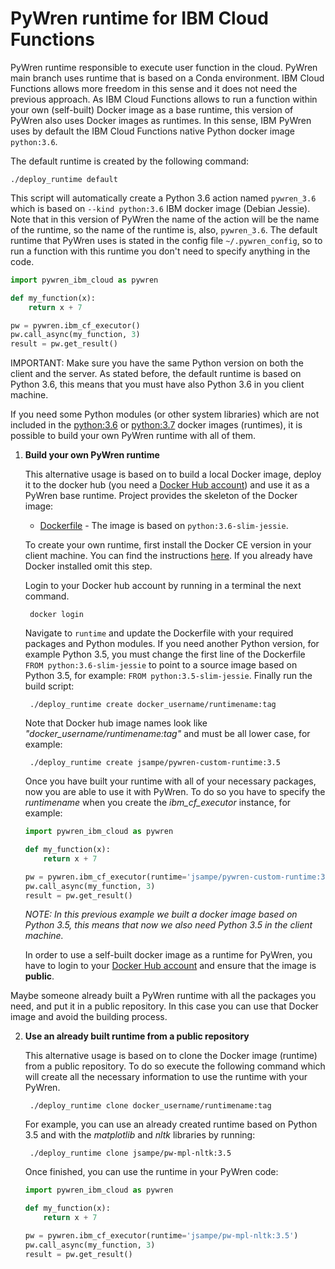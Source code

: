 # PyWren runtime for IBM Cloud Functions

PyWren runtime responsible to execute user function in the cloud.
PyWren main branch uses runtime that is based on a Conda environment. 
IBM Cloud Functions allows more freedom in this sense and it does not need the previous approach.
As IBM Cloud Functions allows to run a function within your own (self-built) Docker image as a base runtime,
this version of PyWren also uses Docker images as runtimes. In this sense, IBM PyWren uses by default 
the IBM Cloud Functions native Python docker image `python:3.6`. 

The default runtime is created by the following command:
    
    ./deploy_runtime default

This script will automatically create a Python 3.6 action named `pywren_3.6` which is based on `--kind python:3.6` IBM docker image (Debian Jessie).
Note that in this version of PyWren the name of the action will be the name of the runtime, so the name of the runtime is, also, `pywren_3.6`.
The default runtime that PyWren uses is stated in the config file `~/.pywren_config`, so to run a function with this runtime you don't need
to specify anything in the code.
```python
import pywren_ibm_cloud as pywren

def my_function(x):
    return x + 7

pw = pywren.ibm_cf_executor()
pw.call_async(my_function, 3)
result = pw.get_result()
```

IMPORTANT: Make sure you have the same Python version on both the client and the server.
As stated before, the default runtime is based on Python 3.6, this means that you must have also Python 3.6 in you client machine.

If you need some Python modules (or other system libraries)
which are not included in the [python:3.6](https://console.bluemix.net/docs/openwhisk/openwhisk_reference.html#openwhisk_ref_python_environments_3.6) or [python:3.7](https://console.bluemix.net/docs/openwhisk/openwhisk_reference.html#openwhisk_ref_python_environments_3.7) 
docker images (runtimes), it is possible to build your own PyWren runtime with all of them.

1. **Build your own PyWren runtime**

    This alternative usage is based on to build a local Docker image, deploy it to the docker hub (you need a [Docker Hub account](https://hub.docker.com)) and use it as a PyWren base runtime.
    Project provides the skeleton of the Docker image:
    
    * [Dockerfile](Dockerfile) - The image is based on `python:3.6-slim-jessie`. 
    
    To create your own runtime, first install the Docker CE version in your client machine. You can find the instructions [here](https://docs.docker.com/install/). If you already have Docker installed omit this step.
    
    Login to your Docker hub account by running in a terminal the next command.
    
    	docker login
    
    Navigate to `runtime` and update the Dockerfile with your required packages and Python modules.
    If you need another Python version, for example Python 3.5, you must change the first line of the Dockerfile `FROM python:3.6-slim-jessie`
    to point to a source image based on Python 3.5, for example: `FROM python:3.5-slim-jessie`. Finally run the build script:
    
        ./deploy_runtime create docker_username/runtimename:tag
    
    Note that Docker hub image names look like *"docker_username/runtimename:tag"* and must be all lower case, for example:
    
    	./deploy_runtime create jsampe/pywren-custom-runtime:3.5
    
    Once you have built your runtime with all of your necessary packages, now you are able to use it with PyWren.
    To do so you have to specify the *runtimename* when you create the *ibm_cf_executor* instance, for example:
    ```python
    import pywren_ibm_cloud as pywren
    
    def my_function(x):
        return x + 7
    
    pw = pywren.ibm_cf_executor(runtime='jsampe/pywren-custom-runtime:3.5')
    pw.call_async(my_function, 3)
    result = pw.get_result()
    ```
    
    *NOTE: In this previous example we built a docker image based on Python 3.5, this means that now we also need Python 3.5 in the client machine.*
    
    In order to use a self-built docker image as a runtime for PyWren, you have to login to your [Docker Hub account](https://hub.docker.com) and ensure that the image is **public**.


Maybe someone already built a PyWren runtime with all the packages you need, and put it in a public repository.
In this case you can use that Docker image and avoid the building process.

2. **Use an already built runtime from a public repository**

    This alternative usage is based on to clone the Docker image (runtime) from a public repository.
    To do so execute the following command which will create all the necessary information to use the runtime with your PyWren.
    
        ./deploy_runtime clone docker_username/runtimename:tag
      
    For example, you can use an already created runtime based on Python 3.5 and with the *matplotlib* and *nltk* libraries by running:
    
        ./deploy_runtime clone jsampe/pw-mpl-nltk:3.5
        
    Once finished, you can use the runtime in your PyWren code:
    ```python
    import pywren_ibm_cloud as pywren
    
    def my_function(x):
        return x + 7
    
    pw = pywren.ibm_cf_executor(runtime='jsampe/pw-mpl-nltk:3.5')
    pw.call_async(my_function, 3)
    result = pw.get_result()
    ```